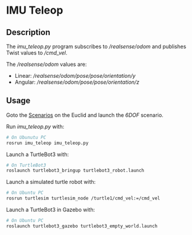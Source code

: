 # IMU Teleop 

## Description

The *imu_teleop.py* program subscribes to */realsense/odom* and publishes Twist values to
*/cmd_vel*. 

The */realsense/odom* values are:
* Linear: */realsense/odom/pose/pose/orientation/y* 
* Angular: */realsense/odom/pose/pose/orientation/z*


## Usage

Goto the [Scenarios](http://euclid.local/#config/scenarios) on the Euclid and launch the *6DOF* scenario.

Run *imu_teleop.py* with: 
```bash
# On Ubunutu PC
rosrun imu_teleop imu_teleop.py
```

Launch a TurtleBot3 with:
```bash
# On TurtleBot3
roslaunch turtlebot3_bringup turtlebot3_robot.launch
```

Launch a simulated turtle robot with:
```bash
# On Ubuntu PC
rosrun turtlesim turtlesim_node /turtle1/cmd_vel:=/cmd_vel
```

Launch a TurtleBot3 in Gazebo with:
```bash
# On Ubuntu PC
roslaunch turtlebot3_gazebo turtlebot3_empty_world.launch
```
